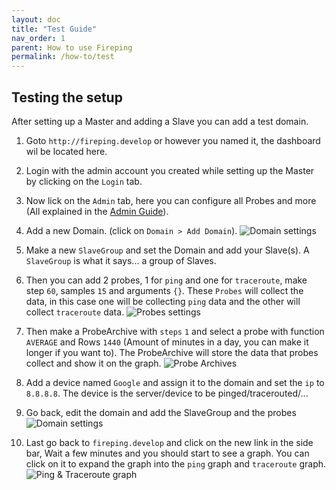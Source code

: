 ```yaml
---
layout: doc
title: "Test Guide"
nav_order: 1
parent: How to use Fireping
permalink: /how-to/test
---
```


## Testing the setup
After setting up a Master and adding a Slave you can add a test domain.

1. Goto `http://fireping.develop` or however you named it, the dashboard wil be located here.

2. Login with the admin account you created while setting up the Master by clicking on the `Login` tab.

3. Now lick on the `Admin` tab, here you can configure all Probes and more (All explained in the [Admin Guide](/fireping/how-to/admin)).

4. Add a new Domain. (click on `Domain > Add Domain`).
![Domain settings](/fireping/assets/img/domain.png)

5. Make a new `SlaveGroup` and set the Domain and add your Slave(s). A `SlaveGroup` is what it says... a group of Slaves.

6. Then you can add 2 probes, 1 for `ping` and one for `traceroute`, make step `60`, samples `15` and arguments `{}`. These `Probes` will collect the data, in this case one will be collecting `ping` data and the other will collect `traceroute` data.
![Probes settings](/fireping/assets/img/probes.png)

7. Then make a ProbeArchive with `steps` `1` and select a probe with function `AVERAGE` and Rows `1440` (Amount of minutes in a day, you can make it longer if you want to). The ProbeArchive will store the data that probes collect and show it on the graph.
![Probe Archives](/fireping/assets/img/probe_archive.png)

8. Add a device named `Google` and assign it to the domain and set the `ip` to `8.8.8.8`. The device is the server/device to be pinged/tracerouted/...

9. Go back, edit the domain and add the SlaveGroup and the probes
![Domain settings](/fireping/assets/img/domain_2.png)

10. Last go back to `fireping.develop` and click on the new link in the side bar, Wait a few minutes and you should start to see a graph. You can click on it to expand the graph into the `ping` graph and `traceroute` graph.
![Ping & Traceroute graph](/fireping/assets/img/dashboard_ping_traceroute_graph.png)